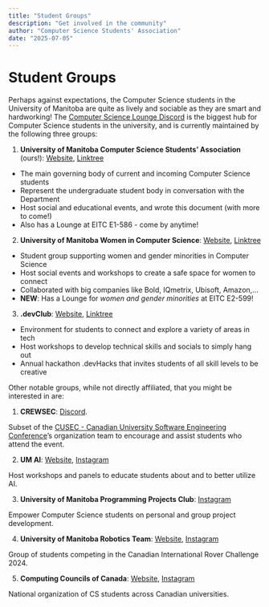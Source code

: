 ```yaml
---
title: "Student Groups"
description: "Get involved in the community"
author: "Computer Science Students' Association"
date: "2025-07-05"
---
```


# Student Groups
Perhaps against expectations, the Computer Science students in the University of Manitoba are quite as lively and sociable as they are smart and hardworking! The [Computer Science Lounge Discord](https://discord.umanitobacssa.ca/) is the biggest hub for Computer Science students in the university, and is currently maintained by the following three groups:

1. **University of Manitoba Computer Science Students’ Association** (ours!): [Website](https://www.umanitobacssa.ca/), [Linktree](https://linktr.ee/umcssa)
- The main governing body of current and incoming Computer Science students
- Represent the undergraduate student body in conversation with the Department
- Host social and educational events, and wrote this document (with more to come!)
- Also has a Lounge at EITC E1-586 - come by anytime!

2. **University of Manitoba Women in Computer Science**: [Website](https://umwics.vercel.app/), [Linktree](https://linktr.ee/umwics)
- Student group supporting women and gender minorities in Computer Science
- Host social events and workshops to create a safe space for women to connect
- Collaborated with big companies like Bold, IQmetrix, Ubisoft, Amazon,...
- **NEW**: Has a Lounge for *women and gender minorities* at EITC E2-599!

3. **.devClub**: [Website](https://devclub.ca/), [Linktree](https://linktr.ee/umdev)
- Environment for students to connect and explore a variety of areas in tech
- Host workshops to develop technical skills and socials to simply hang out
- Annual hackathon .devHacks that invites students of all skill levels to be creative

Other notable groups, while not directly affiliated, that you might be interested in are:

1. **CREWSEC**: [Discord](https://discord.gg/xBzHbhYXNh).

Subset of the [CUSEC - Canadian University Software Engineering Conference](https://www.instagram.com/cusecofficial/)’s organization team to encourage and assist students who attend the event.

2. **UM AI**: [Website](https://umai.pro/), [Instagram](https://www.instagram.com/uofm_ai/)

Host workshops and panels to educate students about and to better utilize AI.

3. **University of Manitoba Programming Projects Club**: [Instagram](https://www.instagram.com/uofmppc/)

Empower Computer Science students on personal and group project development.

4. **University of Manitoba Robotics Team**: [Website](https://umrt.ca/), [Instagram](https://www.instagram.com/umroboticsteam/)

Group of students competing in the Canadian International Rover Challenge 2024.

5. **Computing Councils of Canada**: [Website](https://www.ccubed.dev/), [Instagram](https://www.instagram.com/ccubed_dev/)

National organization of CS students across Canadian universities.
